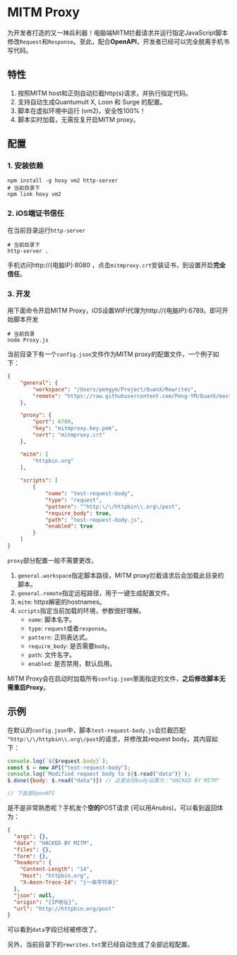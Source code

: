 # MITM Proxy

为开发者打造的又一神兵利器！电脑端MITM拦截请求并运行指定JavaScript脚本修改`Request`和`Response`。至此，配合**OpenAPI**，开发者已经可以完全脱离手机书写代码。

## 特性

1. 按照MITM host和正则自动拦截http(s)请求，并执行指定代码。
2. 支持自动生成Quantumult X, Loon 和 Surge 的配置。
3. 脚本在虚拟环境中运行 (vm2)，安全性100%！
4. 脚本实时加载，无需反复开启MITM proxy。

## 配置

### 1. 安装依赖

```shell
npm install -g hoxy vm2 http-server
# 当前目录下
npm link hoxy vm2
```

### 2. iOS端证书信任

在当前目录运行`http-server`

```shell
# 当前目录下
http-server .
```

手机访问http://{电脑IP}:8080 ，点击`mitmproxy.crt`安装证书，到设置开启**完全信任**。

### 3. 开发

用下面命令开启MITM Proxy，iOS设置WIFI代理为http://{电脑IP}:6789。即可开始脚本开发

```shell
# 当前目录
node Proxy.js
```

当前目录下有一个`config.json`文件作为MITM proxy的配置文件，一个例子如下：

```json
{
    "general": {
        "workspace": "/Users/pengym/Project/QuanX/Rewrites",
        "remote": "https://raw.githubusercontent.com/Peng-YM/QuanX/master/Rewrites"
    },

    "proxy": {
        "port": 6789,
        "key": "mitmproxy.key.pem",
        "cert": "mitmproxy.crt"
    },

    "mitm": [
        "httpbin.org"
    ],
    
    "scripts": [
        {
            "name": "test-request-body",
            "type": "request",
            "pattern": "^http:\/\/httpbin\\.org\/post",
            "require_body": true,
            "path": "test-request-body.js",
            "enabled": true
        }
    ]
}
```

`proxy`部分配置一般不需要更改，

1. `general.workspace`指定脚本路径，MITM proxy拦截请求后会加载此目录的脚本。
2. `general.remote`指定远程路径，用于一键生成配置文件。
3. `mitm`: https解密的hostnames。
4. `scripts`指定当前加载的环境，参数很好理解。
   - `name`: 脚本名字。
   - `type`: `request`或者`response`。
   - `pattern`: 正则表达式。
   - `require_body`: 是否需要`body`。
   - `path`: 文件名字。
   - `enabled`: 是否禁用，默认启用。

MITM Proxy会在启动时加载所有`config.json`里面指定的文件，**之后修改脚本无需重启Proxy**。

## 示例

在默认的`config.json`中，脚本`test-request-body.js`会拦截匹配`^http:\/\/httpbin\\.org\/post`的请求，并修改其request body。其内容如下：

```javascript
console.log(`${$request.body}`);
const $ = new API("test-request-body");
console.log(`Modified request body to ${$.read("data")}`);
$.done({body: $.read("data")}) // 这里会将body设置为："HACKED BY MITM"

// 下面是OpenAPI
```

是不是非常熟悉呢？手机发个**空的**POST请求 (可以用Anubis)，可以看到返回体为：

```json
{
  "args": {},
  "data": "HACKED BY MITM",
  "files": {},
  "form": {},
  "headers": {
    "Content-Length": "14",
    "Host": "httpbin.org",
    "X-Amzn-Trace-Id": "{一串字符串}"
  },
  "json": null,
  "origin": "{IP地址}",
  "url": "http://httpbin.org/post"
}
```

可以看到`data`字段已经被修改了。

另外，当前目录下的`rewrites.txt`里已经自动生成了全部远程配置。